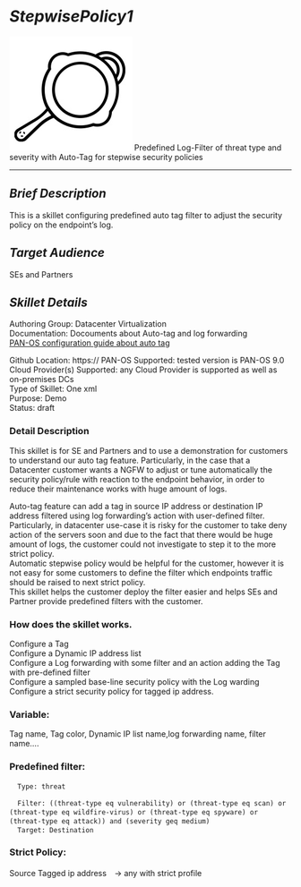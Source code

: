 
# *StepwisePolicy1*
<img src="https://github.com/HidetoKusakawa/StepwisePolicy1/blob/master/Stepwise_policy1/Images/Loupe.jpg">  
Predefined Log-Filter of threat type and severity with Auto-Tag for stepwise security policies  


------------------------------------------------------------------------------------------------------------


## *Brief Description*  
This is a skillet configuring predefined auto tag filter to adjust the security policy on the endpoint’s log.  
## *Target Audience*  
SEs and Partners  
## *Skillet Details*  
Authoring Group:  Datacenter Virtualization  
Documentation:  Docouments about Auto-tag and log forwarding  
[PAN-OS configuration guide about auto tag](https://docs.paloaltonetworks.com/pan-os/9-0/pan-os-admin/monitoring/configure-log-forwarding.html)

Github Location:  https://
PAN-OS Supported:  tested version is PAN-OS 9.0  
Cloud Provider(s) Supported:  any Cloud Provider is supported as well as on-premises DCs  
Type of Skillet:  One xml  
Purpose:  Demo  
Status:  draft  

### Detail Description  
This skillet is for SE and Partners and to use a demonstration for customers to understand our auto tag feature. Particularly, in the case that a Datacenter customer wants a NGFW to adjust or tune automatically the security policy/rule with reaction to the endpoint behavior, in order to reduce their maintenance works with huge amount of logs.  

 Auto-tag feature can add a tag in source IP address or destination IP address  filtered using log forwarding’s action with user-defined filter. Particularly, in datacenter use-case it is risky for the customer to take deny action of the servers soon and due to the fact that there would be huge amount of logs, the customer could not investigate to step it to the more strict policy.   
 Automatic stepwise policy would be helpful for  the customer, however it is not easy for some customers to define the filter which endpoints traffic should be raised to next strict policy.  
 This skillet helps the customer deploy the filter easier and helps SEs and Partner provide predefined filters with the customer.  

### How does the skillet works.  
Configure a Tag  
Configure a Dynamic IP address list  
Configure a Log forwarding with some filter and an action adding the Tag with pre-defined filter  
Configure a sampled base-line security policy with the Log warding  
Configure a strict security policy for tagged ip address.  

            

### Variable:  
Tag name, Tag color, Dynamic IP list name,log forwarding name, filter name….  

### Predefined filter:  
~~~~
  Type: threat
~~~~

~~~~
  Filter: ((threat-type eq vulnerability) or (threat-type eq scan) or (threat-type eq wildfire-virus) or (threat-type eq spyware) or (threat-type eq attack)) and (severity geq medium)
  Target: Destination
~~~~

### Strict Policy:
  Source Tagged ip address　-> any with strict profile






